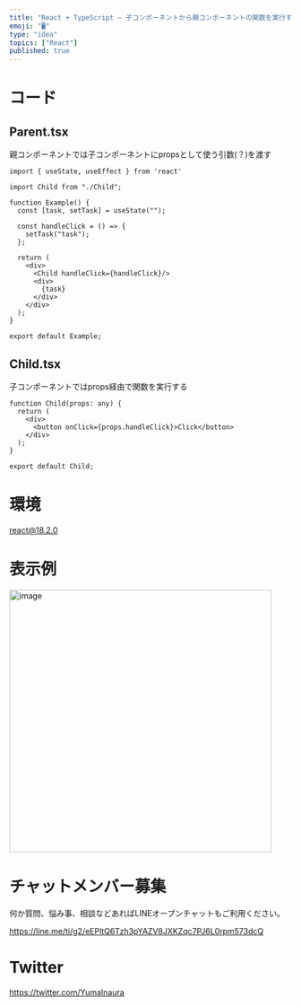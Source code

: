 ```yaml
---
title: "React + TypeScript – 子コンポーネントから親コンポーネントの関数を実行する "
emoji: "🖥"
type: "idea"
topics: ["React"]
published: true
---
```


# コード

## Parent.tsx

親コンポーネントでは子コンポーネントにpropsとして使う引数(？)を渡す

```tsx
import { useState, useEffect } from 'react'

import Child from "./Child";

function Example() {
  const [task, setTask] = useState("");

  const handleClick = () => {
    setTask("task");
  };

  return (
    <div>
      <Child handleClick={handleClick}/>
      <div>
        {task}
      </div>
    </div>
  );
}

export default Example;
```

## Child.tsx

子コンポーネントではprops経由で関数を実行する

```tsx
function Child(props: any) {
  return (
    <div>
      <button onClick={props.handleClick}>Click</button>
    </div>
  );
}

export default Child;
```

# 環境

react@18.2.0

# 表示例

<img width="468" alt="image" src="https://user-images.githubusercontent.com/13635059/211426459-72f5013c-c5bb-47a6-bbe0-b0de8c4f0753.png">


# チャットメンバー募集


何か質問、悩み事、相談などあればLINEオープンチャットもご利用ください。

https://line.me/ti/g2/eEPltQ6Tzh3pYAZV8JXKZqc7PJ6L0rpm573dcQ


# Twitter

https://twitter.com/YumaInaura


